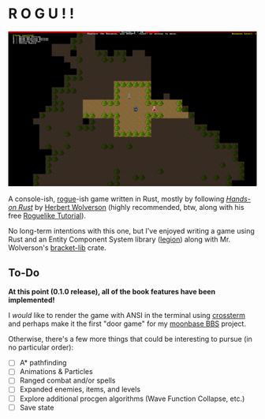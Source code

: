 # R O G U ! !

![ROGU!! screenshot](assets/screenshot.png)

A console-ish, [rogue](https://en.wikipedia.org/wiki/Rogue_(video_game))-ish
game written in Rust, mostly by following [*Hands-on
Rust*](https://hands-on-rust.com/) by [Herbert
Wolverson](https://www.bracketproductions.com/) (highly recommended, btw, along
with his free [Roguelike
Tutorial](https://bfnightly.bracketproductions.com/rustbook/)).

No long-term intentions with this one, but I've enjoyed writing a game using Rust
and an Entity Component System library
([legion](https://crates.io/crates/legion)) along with Mr. Wolverson's
[bracket-lib](https://crates.io/crates/bracket-lib) crate.

## To-Do

**At this point (0.1.0 release), all of the book features have been implemented!**

I *would* like to render the game with ANSI in the terminal using
[crossterm](https://crates.io/crates/crossterm) and perhaps make it the first
"door game" for my [moonbase BBS](https://github.com/sdsalyer/moonbase)
project.

Otherwise, there's a few more things that could be interesting to pursue
(in no particular order):

- [ ] A* pathfinding
- [ ] Animations & Particles
- [ ] Ranged combat and/or spells
- [ ] Expanded enemies, items, and levels
- [ ] Explore additional procgen algorithms (Wave Function Collapse, etc.)
- [ ] Save state
